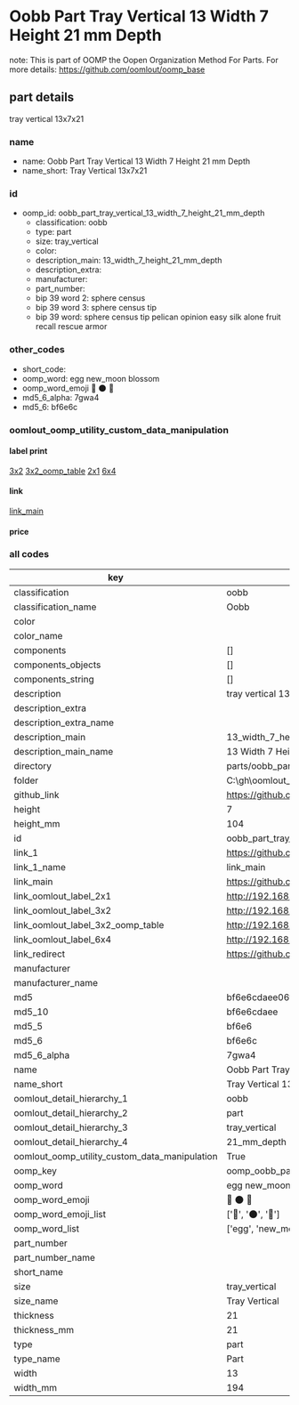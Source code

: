 # Oobb Part Tray Vertical 13 Width 7 Height 21 mm Depth  

note: This is part of OOMP the Oopen Organization Method For Parts. For more details: https://github.com/oomlout/oomp_base

##  part details
  



tray vertical 13x7x21



### name
* name: Oobb Part Tray Vertical 13 Width 7 Height 21 mm Depth
* name_short: Tray Vertical 13x7x21 
### id
* oomp_id: oobb_part_tray_vertical_13_width_7_height_21_mm_depth
  * classification: oobb
  * type: part
  * size: tray_vertical
  * color: 
  * description_main: 13_width_7_height_21_mm_depth
  * description_extra: 
  * manufacturer: 
  * part_number: 
  * bip 39 word 2: sphere census
  * bip 39 word 3: sphere census tip
  * bip 39 word: sphere census tip pelican opinion easy silk alone fruit recall rescue armor

### other_codes
* short_code: 
* oomp_word: egg new_moon blossom
* oomp_word_emoji :egg: :new_moon: :blossom:
* md5_6_alpha: 7gwa4
* md5_6: bf6e6c






### oomlout_oomp_utility_custom_data_manipulation
#### label print
[3x2](http://192.168.1.245:1112/?label=oomp%207gwa4)
[3x2_oomp_table](http://192.168.1.108:1112/?label=oomp%207gwa4)
[2x1](http://192.168.1.242:1112/?label=oomp%207gwa4)
[6x4](http://192.168.1.55:1112/?label=oomp%207gwa4)    

#### link

[link_main](https://github.com/oomlout/oomlout_oobb_version_4_generated_parts/tree/main/navigation_oomp/oobb/part/tray_vertical/13_width_7_height_21_mm_depth/part)                              

#### price







### all codes 
| key | value |  
| --- | --- |  
| classification | oobb |  
| classification_name | Oobb |  
| color |  |  
| color_name |  |  
| components | [] |  
| components_objects | [] |  
| components_string | [] |  
| description | tray vertical 13x7x21 |  
| description_extra |  |  
| description_extra_name |  |  
| description_main | 13_width_7_height_21_mm_depth |  
| description_main_name | 13 Width 7 Height 21 mm Depth |  
| directory | parts/oobb_part_tray_vertical_13_width_7_height_21_mm_depth |  
| folder | C:\gh\oomlout_oobb_version_4_generated_parts\parts\oobb_part_tray_vertical_13_width_7_height_21_mm_depth |  
| github_link | https://github.com/oomlout/oomlout_oomp_part_src/tree/main/parts/oobb_part_tray_vertical_13_width_7_height_21_mm_depth |  
| height | 7 |  
| height_mm | 104 |  
| id | oobb_part_tray_vertical_13_width_7_height_21_mm_depth |  
| link_1 | https://github.com/oomlout/oomlout_oobb_version_4_generated_parts/tree/main/navigation_oomp/oobb/part/tray_vertical/13_width_7_height_21_mm_depth/part |  
| link_1_name | link_main |  
| link_main | https://github.com/oomlout/oomlout_oobb_version_4_generated_parts/tree/main/navigation_oomp/oobb/part/tray_vertical/13_width_7_height_21_mm_depth/part |  
| link_oomlout_label_2x1 | http://192.168.1.242:1112/?label=oomp%207gwa4 |  
| link_oomlout_label_3x2 | http://192.168.1.245:1112/?label=oomp%207gwa4 |  
| link_oomlout_label_3x2_oomp_table | http://192.168.1.108:1112/?label=oomp%207gwa4 |  
| link_oomlout_label_6x4 | http://192.168.1.55:1112/?label=oomp%207gwa4 |  
| link_redirect | https://github.com/oomlout/oomlout_oobb_version_4_generated_parts/tree/main/parts/oobb_tray_vertical_13_07_21 |  
| manufacturer |  |  
| manufacturer_name |  |  
| md5 | bf6e6cdaee06f911174dba25c509568b |  
| md5_10 | bf6e6cdaee |  
| md5_5 | bf6e6 |  
| md5_6 | bf6e6c |  
| md5_6_alpha | 7gwa4 |  
| name | Oobb Part Tray Vertical 13 Width 7 Height 21 mm Depth |  
| name_short | Tray Vertical 13x7x21  |  
| oomlout_detail_hierarchy_1 | oobb |  
| oomlout_detail_hierarchy_2 | part |  
| oomlout_detail_hierarchy_3 | tray_vertical |  
| oomlout_detail_hierarchy_4 | 21_mm_depth |  
| oomlout_oomp_utility_custom_data_manipulation | True |  
| oomp_key | oomp_oobb_part_tray_vertical_13_width_7_height_21_mm_depth |  
| oomp_word | egg new_moon blossom |  
| oomp_word_emoji | :egg: :new_moon: :blossom: |  
| oomp_word_emoji_list | [':egg:', ':new_moon:', ':blossom:'] |  
| oomp_word_list | ['egg', 'new_moon', 'blossom'] |  
| part_number |  |  
| part_number_name |  |  
| short_name |  |  
| size | tray_vertical |  
| size_name | Tray Vertical |  
| thickness | 21 |  
| thickness_mm | 21 |  
| type | part |  
| type_name | Part |  
| width | 13 |  
| width_mm | 194 |  
